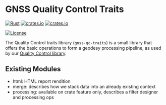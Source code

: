 GNSS Quality Control Traits
===========================

[![Rust](https://github.com/rtk-rs/qc-traits/actions/workflows/rust.yml/badge.svg)](https://github.com/georust/rinex/actions/workflows/rust.yml)
[![crates.io](https://docs.rs/gnss-qc-traits/badge.svg)](https://docs.rs/gnss-qc-traits/)
[![crates.io](https://img.shields.io/crates/d/gnss-qc-traits.svg)](https://crates.io/crates/gnss-qc-traits)

[![License](https://img.shields.io/badge/license-MPL_2.0-orange?style=for-the-badge&logo=mozilla)](https://github.com/rtk-rs/qc-traits/blob/main/LICENSE)

The Quality Control traits library (`gnss-qc-traits`) is a small library
that offers the basic operations to form a geodesy processing pipeline, as used by
our [Quality Control library](https://github.com/rtk-rs/gnss-qc).

## Existing Modules

- html: HTML report rendition
- merge: describes how we stack data into an already existing context
- processing: available on crate feature only,
describes a filter designer and processing ops
